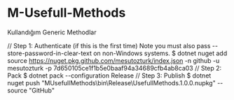 # M-Usefull-Methods
Kullandığım Generic Methodlar


// Step 1: Authenticate (if this is the first time) Note you must also pass --store-password-in-clear-text on non-Windows systems.
$ dotnet nuget add source https://nuget.pkg.github.com/mesutozturk/index.json -n github -u mesutozturk -p 7d650105ce1f1b5e0baaf94a34689cfb4ab8ca03 
// Step 2: Pack
$ dotnet pack --configuration Release
// Step 3: Publish
$ dotnet nuget push "MUsefullMethods\bin\Release\UsefullMethods.1.0.0.nupkg" --source "GitHub"